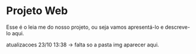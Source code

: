 # Projeto Web
Esse é o leia me do nosso projeto, ou seja vamos apresentá-lo e descreve-lo aqui.

atualizacoes 23/10 13:38 -> falta so a pasta img aparecer aqui. 


